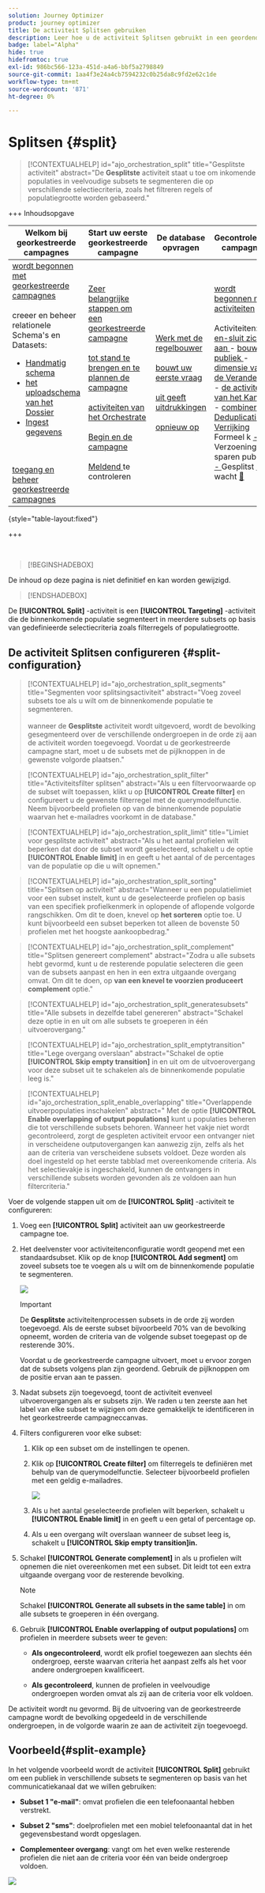 ```yaml
---
solution: Journey Optimizer
product: journey optimizer
title: De activiteit Splitsen gebruiken
description: Leer hoe u de activiteit Splitsen gebruikt in een geordende campagne
badge: label="Alpha"
hide: true
hidefromtoc: true
exl-id: 986bc566-123a-451d-a4a6-bbf5a2798849
source-git-commit: 1aa4f3e24a4cb7594232c0b25da8c9fd2e62c1de
workflow-type: tm+mt
source-wordcount: '871'
ht-degree: 0%

---
```


# Splitsen {#split}

>[!CONTEXTUALHELP]
>id="ajo_orchestration_split"
>title="Gesplitste activiteit"
>abstract="De **Gesplitste** activiteit staat u toe om inkomende populaties in veelvoudige subsets te segmenteren die op verschillende selectiecriteria, zoals het filtreren regels of populatiegrootte worden gebaseerd."


+++ Inhoudsopgave

| Welkom bij georkestreerde campagnes | Start uw eerste georkestreerde campagne | De database opvragen | Gecontroleerde campagnes |
|---|---|---|---|
| [ wordt begonnen met georkestreerde campagnes ](gs-orchestrated-campaigns.md)<br/><br/> creeer en beheer relationele Schema&#39;s en Datasets:</br> <ul><li>[ Handmatig schema ](manual-schema.md)</li><li>[ het uploadschema van het Dossier ](file-upload-schema.md)</li><li>[ Ingest gegevens ](ingest-data.md)</li></ul><br/><br/>[ toegang en beheer georkestreerde campagnes ](../access-manage-orchestrated-campaigns.md) | [ Zeer belangrijke stappen om een georkestreerde campagne ](../gs-campaign-creation.md)<br/><br/>[ tot stand te brengen en te plannen de campagne ](../create-orchestrated-campaign.md)<br/><br/>[ activiteiten van het Orchestrate ](../orchestrate-activities.md)<br/><br/>[ Begin en de campagne ](../start-monitor-campaigns.md)<br/><br/>[ Meldend ](../reporting-campaigns.md) te controleren | [ Werk met de regelbouwer ](../orchestrated-rule-builder.md)<br/><br/>[ bouwt uw eerste vraag ](../build-query.md)<br/><br/>[ uit geeft uitdrukkingen ](../edit-expressions.md)<br/><br/>[ opnieuw op ](../retarget.md) | [ wordt begonnen met activiteiten ](about-activities.md)<br/><br/> Activiteiten:<br/>[ en-sluit zich aan ](and-join.md) - [ bouwt publiek ](build-audience.md) - [ dimensie van de Verandering ](change-dimension.md) - [ de activiteiten van het Kanaal ](channels.md) - [ combineren ](combine.md) - [ Deduplicatie ](deduplication.md) - [ Verrijking ](enrichment.md) Formeel k [ - ](fork.md) Verzoening [ - ](reconciliation.md) sparen publiek [ - ](save-audience.md) Gesplitst <b>[ - ](split.md)</b> wacht [&#128279;](wait.md) |

{style="table-layout:fixed"}

+++


<br/>

>[!BEGINSHADEBOX]

De inhoud op deze pagina is niet definitief en kan worden gewijzigd.

>[!ENDSHADEBOX]

De **[!UICONTROL Split]** -activiteit is een **[!UICONTROL Targeting]** -activiteit die de binnenkomende populatie segmenteert in meerdere subsets op basis van gedefinieerde selectiecriteria zoals filterregels of populatiegrootte.

## De activiteit Splitsen configureren {#split-configuration}

>[!CONTEXTUALHELP]
>id="ajo_orchestration_split_segments"
>title="Segmenten voor splitsingsactiviteit"
>abstract="Voeg zoveel subsets toe als u wilt om de binnenkomende populatie te segmenteren.<br/></br> wanneer de **Gesplitste** activiteit wordt uitgevoerd, wordt de bevolking gesegmenteerd over de verschillende ondergroepen in de orde zij aan de activiteit worden toegevoegd. Voordat u de georkestreerde campagne start, moet u de subsets met de pijlknoppen in de gewenste volgorde plaatsen."

>[!CONTEXTUALHELP]
>id="ajo_orchestration_split_filter"
>title="Activiteitsfilter splitsen"
>abstract="Als u een filtervoorwaarde op de subset wilt toepassen, klikt u op **[!UICONTROL Create filter]** en configureert u de gewenste filterregel met de querymodelfunctie. Neem bijvoorbeeld profielen op van de binnenkomende populatie waarvan het e-mailadres voorkomt in de database."

>[!CONTEXTUALHELP]
>id="ajo_orchestration_split_limit"
>title="Limiet voor gesplitste activiteit"
>abstract="Als u het aantal profielen wilt beperken dat door de subset wordt geselecteerd, schakelt u de optie **[!UICONTROL Enable limit]** in en geeft u het aantal of de percentages van de populatie op die u wilt opnemen."

>[!CONTEXTUALHELP]
>id="ajo_orchestration_split_sorting"
>title="Splitsen op activiteit"
>abstract="Wanneer u een populatielimiet voor een subset instelt, kunt u de geselecteerde profielen op basis van een specifiek profielkenmerk in oplopende of aflopende volgorde rangschikken. Om dit te doen, knevel op **het sorteren** optie toe. U kunt bijvoorbeeld een subset beperken tot alleen de bovenste 50 profielen met het hoogste aankoopbedrag."

>[!CONTEXTUALHELP]
>id="ajo_orchestration_split_complement"
>title="Splitsen genereert complement"
>abstract="Zodra u alle subsets hebt gevormd, kunt u de resterende populatie selecteren die geen van de subsets aanpast en hen in een extra uitgaande overgang omvat. Om dit te doen, op **van een knevel te voorzien produceert complement** optie."

>[!CONTEXTUALHELP]
>id="ajo_orchestration_split_generatesubsets"
>title="Alle subsets in dezelfde tabel genereren"
>abstract="Schakel deze optie in en uit om alle subsets te groeperen in één uitvoerovergang."

>[!CONTEXTUALHELP]
>id="ajo_orchestration_split_emptytransition"
>title="Lege overgang overslaan"
>abstract="Schakel de optie **[!UICONTROL Skip empty transition]** in en uit om de uitvoerovergang voor deze subset uit te schakelen als de binnenkomende populatie leeg is."

>[!CONTEXTUALHELP]
>id="ajo_orchestration_split_enable_overlapping"
>title="Overlappende uitvoerpopulaties inschakelen"
>abstract=" Met de optie **[!UICONTROL Enable overlapping of output populations]** kunt u populaties beheren die tot verschillende subsets behoren. Wanneer het vakje niet wordt gecontroleerd, zorgt de gespleten activiteit ervoor een ontvanger niet in verscheidene outputovergangen kan aanwezig zijn, zelfs als het aan de criteria van verscheidene subsets voldoet. Deze worden als doel ingesteld op het eerste tabblad met overeenkomende criteria. Als het selectievakje is ingeschakeld, kunnen de ontvangers in verschillende subsets worden gevonden als ze voldoen aan hun filtercriteria."

Voer de volgende stappen uit om de **[!UICONTROL Split]** -activiteit te configureren:

1. Voeg een **[!UICONTROL Split]** activiteit aan uw georkestreerde campagne toe.

1. Het deelvenster voor activiteitenconfiguratie wordt geopend met een standaardsubset. Klik op de knop **[!UICONTROL Add segment]** om zoveel subsets toe te voegen als u wilt om de binnenkomende populatie te segmenteren.

   ![](../assets/orchestrated-split-1.png)

   >[!IMPORTANT]
   >
   >De **Gesplitste** activiteitenprocessen subsets in de orde zij worden toegevoegd. Als de eerste subset bijvoorbeeld 70% van de bevolking opneemt, worden de criteria van de volgende subset toegepast op de resterende 30%.
   >
   >Voordat u de georkestreerde campagne uitvoert, moet u ervoor zorgen dat de subsets volgens plan zijn geordend. Gebruik de pijlknoppen om de positie ervan aan te passen.

1. Nadat subsets zijn toegevoegd, toont de activiteit evenveel uitvoerovergangen als er subsets zijn. We raden u ten zeerste aan het label van elke subset te wijzigen om deze gemakkelijk te identificeren in het georkestreerde campagneccanvas.

1. Filters configureren voor elke subset:

   1. Klik op een subset om de instellingen te openen.

   1. Klik op **[!UICONTROL Create filter]** om filterregels te definiëren met behulp van de querymodelfunctie. Selecteer bijvoorbeeld profielen met een geldig e-mailadres.

      ![](../assets/orchestrated-split-1.png)

   1. Als u het aantal geselecteerde profielen wilt beperken, schakelt u **[!UICONTROL Enable limit]** in en geeft u een getal of percentage op.

   1. Als u een overgang wilt overslaan wanneer de subset leeg is, schakelt u **[!UICONTROL Skip empty transition]in.**

1. Schakel **[!UICONTROL Generate complement]** in als u profielen wilt opnemen die niet overeenkomen met een subset. Dit leidt tot een extra uitgaande overgang voor de resterende bevolking.

   >[!NOTE]
   >
   >Schakel **[!UICONTROL Generate all subsets in the same table]** in om alle subsets te groeperen in één overgang.

1. Gebruik **[!UICONTROL Enable overlapping of output populations]** om profielen in meerdere subsets weer te geven:

   * **Als ongecontroleerd**, wordt elk profiel toegewezen aan slechts één ondergroep, eerste waarvan criteria het aanpast zelfs als het voor andere ondergroepen kwalificeert.

   * **Als gecontroleerd**, kunnen de profielen in veelvoudige ondergroepen worden omvat als zij aan de criteria voor elk voldoen.

De activiteit wordt nu gevormd. Bij de uitvoering van de georkestreerde campagne wordt de bevolking opgedeeld in de verschillende ondergroepen, in de volgorde waarin ze aan de activiteit zijn toegevoegd.

## Voorbeeld{#split-example}

In het volgende voorbeeld wordt de activiteit **[!UICONTROL Split]** gebruikt om een publiek in verschillende subsets te segmenteren op basis van het communicatiekanaal dat we willen gebruiken:

* **Subset 1 &quot;e-mail&quot;**: omvat profielen die een telefoonaantal hebben verstrekt.

* **Subset 2 &quot;sms&quot;**: doelprofielen met een mobiel telefoonaantal dat in het gegevensbestand wordt opgeslagen.

* **Complementeer overgang**: vangt om het even welke resterende profielen die niet aan de criteria voor één van beide ondergroep voldoen.

![](../assets/orchestrated-split-3.png)
